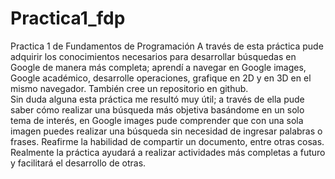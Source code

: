 # Practica1_fdp
Practica 1 de Fundamentos de Programación
A través de  esta práctica pude adquirir los conocimientos necesarios para desarrollar búsquedas en Google de manera más completa; aprendí a navegar en Google images, Google académico, desarrolle operaciones, grafique en 2D y en 3D en el mismo navegador. También cree un repositorio en github.  
	Sin duda alguna esta práctica me resultó muy útil; a través de ella pude saber cómo realizar una búsqueda más objetiva basándome en un solo tema de interés, en Google images pude comprender que con una sola imagen puedes realizar una búsqueda sin necesidad de ingresar palabras o frases. Reafirme la habilidad de compartir un documento, entre otras cosas.
	Realmente la práctica ayudará a realizar actividades más completas a futuro y facilitará el desarrollo de otras. 
